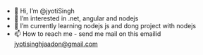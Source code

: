 - 👋 Hi, I’m @jyotiSingh
- 👀 I’m interested in .net, angular and nodejs
- 🌱 I’m currently learning nodejs js and dong project with nodejs
- 📫 How to reach me - send me mail on this emailid jyotisinghjaadon@gmail.com

<!---
jyotijaadon/jyotijaadon is a ✨ special ✨ repository because its `README.md` (this file) appears on your GitHub profile.
You can click the Preview link to take a look at your changes.
--->
